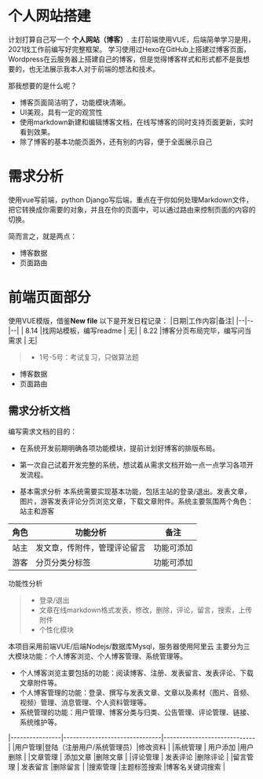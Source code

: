 # 个人网站搭建

计划打算自己写一个 **个人网站（博客）**. 主打前端使用VUE，后端简单学习是用，2021找工作前编写好完整框架。
学习使用过Hexo在GitHub上搭建过博客页面，Wordpress在云服务器上搭建自己的博客，但是觉得博客样式和形式都不是我想要的，也无法展示我本人对于前端的想法和技术。

那我想要的是什么呢？

- 博客页面简洁明了，功能模块清晰。
- UI美观，具有一定的观赏性
- 使用markdown新建和编辑博客文档，在线写博客的同时支持页面更新，实时看到效果。
- 除了博客的基本功能页面外，还有别的内容，便于全面展示自己


# 需求分析

使用vue写前端，python  Django写后端，重点在于你如何处理Markdown文件，把它转换成你需要的对象，并且在你的页面中，可以通过路由来控制页面的内容的切换。

简而言之，就是两点：

-   博客数据
-   页面路由

# 前端页面部分

使用VUE模版，借鉴**New file** 
以下是开发日程记录：
|日期|工作内容|备注|
|--|--|--|
| 8.14 |找网站模板，编写readme  | 无|
| 8.22 |博客分页布局完毕，编写问当需求  | 无|
>  * 1号-5号：考试复习，只做算法题


-   博客数据
-   页面路由



## 需求分析文档

编写需求文档的目的：
-   在系统开发前期明确各项功能模块，提前计划好博客的排版布局。
-   第一次自己试着开发完整的系统，想试着从需求文档开始一点一点学习各项开发流程。

-   基本需求分析
    本系统需要实现基本功能，包括主站的登录/退出。发表文章，图片，游客发表评论分页浏览文章，下载文章附件。系统主要氛围两个角色：站主和游客

|角色|功能分析|备注|
|--|--|--|
| 站主 |发文章，传附件，管理评论留言| 功能可添加|
| 游客 |分页分类分标签  | 功能可添加|


功能性分析
>  * 登录/退出
>  * 文章在线markdown格式发表，修改，删除，评论，留言，搜索，上传附件
>  * 个性化模块



本项目采用前端VUE/后端Nodejs/数据库Mysql，服务器使用阿里云
主要分为三大模块功能：个人博客浏览、个人博客管理、系统管理等。

-   个人博客浏览主要包括的功能：阅读博客、注册、发表留言、发表评论、下载文章附件等。
-   个人博客管理的功能：登录、撰写与发表文章、文章以及素材（图片、音频、视频）管理、消息管理、个人资料管理等。
-   系统管理的功能：用户管理、博客分类与归类、公告管理、评论管理、链接、系统维护等。

|----------------|-------------------------------|-----------------------------|
|用户管理|登陆（注册用户/系统管理员）|修改资料 |
|系统管理         | 用户添加 |用户删除 |
|文章管理         | 添加文章 |删除文章 |
|评论管理         | 发表评论 |删除评论 |
|留言管理         | 发表留言 |删除留言 |
|搜索管理         |主题标签搜索 |博客名关键词搜索 |